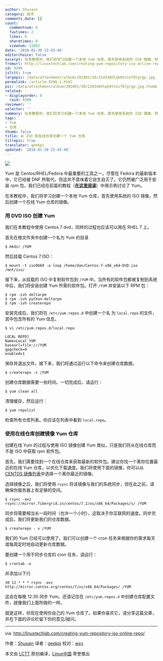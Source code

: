 ```yaml
---
author: Shusain
category: 技术
comments_data: []
count:
  commentnum: 0
  favtimes: 2
  likes: 0
  sharetimes: 0
  viewnum: 11862
date: '2018-01-30 22:45:46'
editorchoice: false
excerpt: 在本教程中，我们将学习创建一个本地 Yum 仓库，首先使用系统的 ISO 镜像，然后创建一个在线 Yum 仓库的镜像。
fromurl: http://linuxtechlab.com/creating-yum-repository-iso-online-repo/
id: 9296
islctt: true
largepic: /data/attachment/album/201801/30/224540dlqk8tn1sf8lgrgp.jpg
permalink: /article-9296-1.html
pic: /data/attachment/album/201801/30/224540dlqk8tn1sf8lgrgp.jpg.thumb.jpg
related:
- displayorder: 0
  raid: 9309
reviewer: ''
selector: ''
summary: 在本教程中，我们将学习创建一个本地 Yum 仓库，首先使用系统的 ISO 镜像，然后创建一个在线 Yum 仓库的镜像。
tags:
- Yum
- 仓库
thumb: false
title: 从 ISO 和在线仓库创建一个 Yum 仓库
titlepic: true
translator: geekpi
updated: '2018-01-30 22:45:46'
---
```


![](/data/attachment/album/201801/30/224540dlqk8tn1sf8lgrgp.jpg)


Yum 是 Centos/RHEL/Fedora 中最重要的工具之一。尽管在 Fedora 的最新版本中，它已经被 DNF 所取代，但这并不意味着它自生自灭了。它仍然被广泛用于安装 rpm 包，我们已经在前面的教程（[**在这里阅读**](http://linuxtechlab.com/using-yum-command-examples/)）中用示例讨论了 Yum。


在本教程中，我们将学习创建一个本地 Yum 仓库，首先使用系统的 ISO 镜像，然后创建一个在线 Yum 仓库的镜像。


### 用 DVD ISO 创建 Yum


我们在本教程中使用 Centos 7 dvd，同样的过程也应该可以用在 RHEL 7 上。


首先在根文件夹中创建一个名为 Yum 的目录



```
$ mkdir /YUM

```

然后挂载 Centos 7 ISO：



```
$ mount -t iso9660 -o loop /home/dan/Centos-7-x86_x64-DVD.iso /mnt/iso/

```

接下来，从挂载的 ISO 中复制软件包到 `/YUM` 中。当所有的软件包都被复制到系统中后，我们将安装创建 Yum 所需的软件包。打开 `/YUM` 并安装以下 RPM 包：



```
$ rpm -ivh deltarpm
$ rpm -ivh python-deltarpm
$ rpm -ivh createrepo

```

安装完成后，我们将在 `/etc/yum.repos.d` 中创建一个名 为 `local.repo` 的文件，其中包含所有的 Yum 信息。



```
$ vi /etc/yum.repos.d/local.repo

```


```
LOCAL REPO]
Name=Local YUM
baseurl=file:///YUM
gpgcheck=0
enabled=1

```

保存并退出文件。接下来，我们将通过运行以下命令来创建仓库数据。



```
$ createrepo -v /YUM

```

创建仓库数据需要一些时间。一切完成后，请运行：



```
$ yum clean all

```

清理缓存，然后运行：



```
$ yum repolist

```

检查所有仓库列表。你应该在列表中看到 `local.repo`。


### 使用在线仓库创建镜像 Yum 仓库


创建在线 Yum 的过程与使用 ISO 镜像创建 Yum 类似，只是我们将从在线仓库而不是 ISO 中获取 rpm 软件包。


首先，我们需要找到一个在线仓库来获取最新的软件包。建议你找一个离你位置最近的在线 Yum 仓库，以优化下载速度。我们将使用下面的镜像，你可以从 [CENTOS 镜像列表](http://mirror.centos.org/centos/)中选择一个离你最近的镜像。


选择镜像之后，我们将使用 `rsync` 将该镜像与我们的系统同步，但在此之前，请确保你服务器上有足够的空间。



```
$ rsync -avz rsync://mirror.fibergrid.in/centos/7.2/os/x86_64/Packages/s/ /YUM

```

同步将需要相当长一段时间（也许一个小时），这取决于你互联网的速度。同步完成后，我们将更新我们的仓库数据。



```
$ createrepo - v /YUM

```

我们的 Yum 已经可以使用了。我们可以创建一个 cron 任务来根据你的需求每天或每周定时地自动更新仓库数据。


要创建一个用于同步仓库的 cron 任务，请运行：



```
$ crontab -e

```

并添加以下行



```
30 12 * * * rsync -avz http://mirror.centos.org/centos/7/os/x86_64/Packages/ /YUM

```

这会在每晚 12:30 同步 Yum。还请记住在 `/etc/yum.repos.d` 中创建仓库配置文件，就像我们上面所做的一样。


就是这样，你现在使用你自己的 Yum 仓库了。如果你喜欢它，请分享这篇文章，并在下面的评论栏留下你的意见/疑问。




---


via: <http://linuxtechlab.com/creating-yum-repository-iso-online-repo/>


作者：[Shusain](http://linuxtechlab.com/author/shsuain/) 译者：[geekpi](https://github.com/geekpi) 校对：[wxy](https://github.com/wxy)


本文由 [LCTT](https://github.com/LCTT/TranslateProject) 原创编译，[Linux中国](https://linux.cn/) 荣誉推出